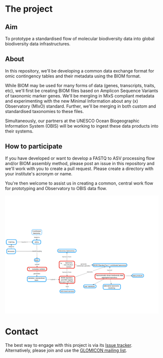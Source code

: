 # The project

## Aim

To prototype a standardised flow of molecular biodiversity data into global biodiversity data infrastructures.

## About

In this repository, we'll be developing a common data exchange format for omic contingency tables and their metadata using the BIOM format. 

While BIOM may be used for many forms of data (genes, transcripts, traits, etc), we'll first be creating BIOM files based on Amplicon Sequence Variants of taxonomic marker genes. We'll be mergiing in MIxS compliant metadata and experimenting with the new Minimal Information about any (x) Observatory (MIxO) standard. Further, we'll be merging in both custom and standardised taxonomies to these files.

Simultaneously, our partners at the UNESCO Ocean Biogeographic Information System (OBIS) will be working to ingest these data products into their systems. 

## How to participate

If you have developed or want to develop a FASTQ to ASV processing flow and/or BIOM assembly method, please post an issue in this repository and we'll work with you to create a pull request. Please create a directory with your institute's acronym or name. 

You're then welcome to assist us in creating a common, central work flow for prototyping and Observatory to OBIS data flow.

![Draft data flow](https://github.com/GLOMICON/asvBiomXchange/blob/master/images/ASV_data_flow_1.png)

# Contact

The best way to engage with this project is via its [Issue tracker](https://github.com/GLOMICON/asvBiomXchange/issues). 
Alternatively, please join and use the [GLOMICON mailing list](https://groups.google.com/forum/#!forum/glomicon).
